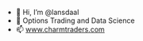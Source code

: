 - 👋 Hi, I’m @lansdaal
- 👀 Options Trading and Data Science
- 📫 www.charmtraders.com

<!---
lansdaal/lansdaal is a ✨ special ✨ repository because its `README.md` (this file) appears on your GitHub profile.
You can click the Preview link to take a look at your changes.
--->
